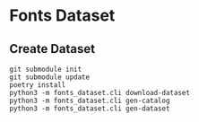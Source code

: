 # Fonts Dataset

## Create Dataset

```
git submodule init
git submodule update
poetry install
python3 -m fonts_dataset.cli download-dataset
python3 -m fonts_dataset.cli gen-catalog
python3 -m fonts_dataset.cli gen-dataset
```
